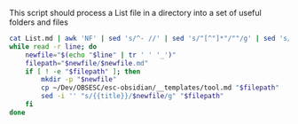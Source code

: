 This script should process a List file in a directory into a set of useful folders and files 

```sh
cat List.md | awk 'NF' | sed 's/^- //' | sed 's/"[^"]*"/""/g' | sed 's/([^)]*)//g' | sed 's/[()]//g' | sed 's/[[:space:]]*$//' | sed 's/\./-/g' | sed 's/\//-/g' | sed 's/#.*$//' | sed 's/\:.*$//' | \
while read -r line; do
    newfile="$(echo "$line" | tr ' ' '_')"
    filepath="$newfile/$newfile.md"
    if [ ! -e "$filepath" ]; then
        mkdir -p "$newfile"
        cp ~/Dev/OBSESC/esc-obsidian/__templates/tool.md "$filepath"
        sed -i '' "s/{{title}}/$newfile/g" "$filepath"
    fi
done
```